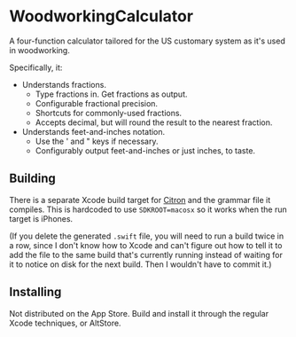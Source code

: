 # WoodworkingCalculator

A four-function calculator tailored for the US customary system as it's used in woodworking.

Specifically, it:

- Understands fractions.
  - Type fractions in. Get fractions as output.
  - Configurable fractional precision.
  - Shortcuts for commonly-used fractions.
  - Accepts decimal, but will round the result to the nearest fraction. 
- Understands feet-and-inches notation.
  - Use the ' and " keys if necessary.
  - Configurably output feet-and-inches or just inches, to taste. 

## Building

There is a separate Xcode build target for [Citron](https://github.com/roop/citron/) and the grammar file it compiles. This is hardcoded to use `SDKROOT=macosx` so it works when the run target is iPhones.

(If you delete the generated `.swift` file, you will need to run a build twice in a row, since I don't know how to Xcode and can't figure out how to tell it to add the file to the same build that's currently running instead of waiting for it to notice on disk for the next build. Then I wouldn't have to commit it.) 

## Installing

Not distributed on the App Store. Build and install it through the regular Xcode techniques, or AltStore.
